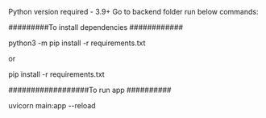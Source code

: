 Python version required - 3.9+
Go to backend folder run below commands:


#########To install dependencies ############

python3 -m pip install -r requirements.txt

or

pip install -r requirements.txt


##################To run app ##########

uvicorn main:app --reload
